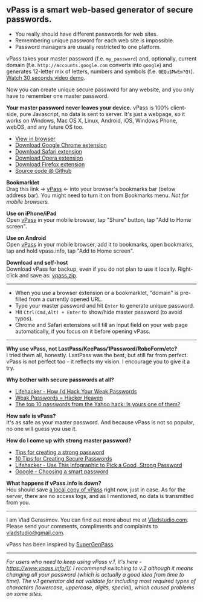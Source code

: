 ## vPass is a smart web-based generator of secure passwords.

* You really should have different passwords for web sites.
* Remembering unique password for each web site is impossible.
* Password managers are usually restricted to one platform.

vPass takes your master password (f.e. `my_password`) and, optionally, current domain (f.e. `http://accounts.google.com` converts into `google`) and generates 12-letter mix of letters, numbers and symbols (f.e. `0EQu$MwEm?Qt`). [Watch 30 seconds video demo](http://www.youtube.com/watch?v=Wv8fapdiPCY).

Now you can create unique secure password for any website, and you only have to remember one master password.

**Your master password never leaves your device.** vPass is 100% client-side, pure Javascript, no data is sent to server. It's just a webpage, so it works on Windows, Mac OS X, Linux, Android, iOS, Windows Phone, webOS, and any future OS too.

* [View in browser](https://www.vpass.info/2/vpass.html)
* [Download Google Chrome extension](https://chrome.google.com/webstore/detail/vpass/abadcojegfgglajifpanpaccmmiefoid)
* [Download Safari extension](https://www.vpass.info/2/e-safari/vpass.safariextz)
* [Download Opera extension](https://www.vpass.info/2/e-opera/vpass.oex)
* [Download Firefox extension](https://www.vpass.info/2/e-firefox/vpass.xpi)
* [Source code @ Github](https://github.com/vladstudio/vpass2)

**Bookmarklet**  
Drag this link → <a href="javascript:(function()
{ window.open('https://www.vpass.info?'+document.URL, 'vPass') })();">vPass</a> ← into your browser's bookmarks bar (below address bar). You might need to turn it  on from Bookmarks menu. *Not for mobile browsers.*

**Use on iPhone/iPad**  
Open [vPass](https://www.vpass.info/2/vpass.html) in your mobile browser, tap "Share" button, tap "Add to Home screen".

**Use on Android**  
Open [vPass](https://www.vpass.info/2/vpass.html) in your mobile browser, add it  to bookmarks, open bookmarks, tap and hold vpass.info, tap "Add to Home screen".

**Download and self-host**  
Download vPass for backup, even if you do not plan to use it locally. Right-click and save as: [vpass.zip](https://www.vpass.info/2/vpass.zip).

----

* When you use a browser extension or a bookmarklet, "domain" is pre-filled from a currently opened URL.
* Type your master password and hit `Enter` to generate unique password.
* Hit `Ctrl(Cmd,Alt) + Enter` to show/hide master password (to avoid typos).
* Chrome and Safari extensions will fill an input field on your web page automatically, if you focus on it before opening vPass.

----
**Why use vPass, not LastPass/KeePass/1Password/RoboForm/etc?**  
I tried them all, honestly. LastPass was the best, but still far from perfect. vPass is not perfect too - it reflects my vision. I encourage you to give it  a try.

**Why bother with secure passwords at all?**  

* [Lifehacker - How I’d Hack Your Weak Passwords](http://lifehacker.com/5505400/how-id-hack-your-weak-passwords)
* [Weak Passwords = Hacker Heaven](http://www.enterprisewizard.com/blog/weak-passwords-hacker-heaven/)
* [The top 10 passwords from the Yahoo hack: Is yours one of them?](http://www.zdnet.com/the-top-10-passwords-from-the-yahoo-hack-is-yours-one-of-them-7000000815/)

**How safe is vPass?**  
It's as safe as your master password. And because vPass is not so popular, no one will guess you use it.

**How do  I come up with strong master password?**  

* [Tips for creating a strong password](http://windows.microsoft.com/en-us/windows-vista/Tips-for-creating-a-strong-password)
* [10 Tips for Creating Secure Passwords](http://www.productivity501.com/10-tips-for-creating-secure-passwords/253/)
* [Lifehacker - Use This Infographic to Pick a Good, Strong Password](http://lifehacker.com/5876541/use-this-infographic-to-pick-a-good-strong-password)
* [Google - Choosing a smart password](http://support.google.com/accounts/bin/answer.py?hl=en&answer=32040)

**What happens if vPass.info is down?**  
Нou should save [a local copy of vPass](https://www.vpass.info/2/vpass.zip) right now, just in case. As for the server, there are no access logs, and as  I mentioned, no data is transmitted from you.

----
I am Vlad Gerasimov. You can find out more about me  at [Vladstudio.com](http://www.vladstudio.com/).  
Please send your comments, compliments and complaints to [vladstudio@gmail.com](mailto:vladstudio@gmail.com).

vPass has been inspired by [SuperGenPass](http://supergenpass.com/).

----

*For users who need to keep using vPass v.1, it's here - <https://www.vpass.info/1/>. I recommend switching to v.2 although it means changing all your password (which is actually a good idea from time to time). The v.1 generator did not validate for including most required types of characters (lowercase, uppercase, digits, special), which caused problems on some sites.*
